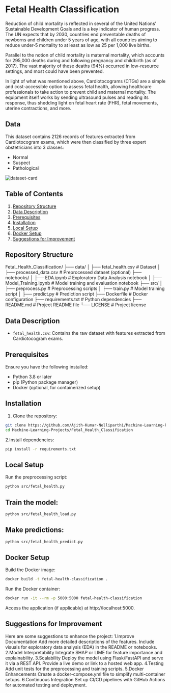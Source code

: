 # Fetal Health Classification

Reduction of child mortality is reflected in several of the United Nations' Sustainable Development Goals and is a key indicator of human progress. The UN expects that by 2030, countries end preventable deaths of newborns and children under 5 years of age, with all countries aiming to reduce under‑5 mortality to at least as low as 25 per 1,000 live births.

Parallel to the notion of child mortality is maternal mortality, which accounts for 295,000 deaths during and following pregnancy and childbirth (as of 2017). The vast majority of these deaths (94%) occurred in low-resource settings, and most could have been prevented.

In light of what was mentioned above, Cardiotocograms (CTGs) are a simple and cost-accessible option to assess fetal health, allowing healthcare professionals to take action to prevent child and maternal mortality. The equipment itself works by sending ultrasound pulses and reading its response, thus shedding light on fetal heart rate (FHR), fetal movements, uterine contractions, and more.

## Data

This dataset contains 2126 records of features extracted from Cardiotocogram exams, which were then classified by three expert obstetricians into 3 classes:

- Normal
- Suspect
- Pathological

![dataset-card](https://github.com/user-attachments/assets/61b1ac32-e823-481c-b533-aaacbfa1b084)


## Table of Contents

1. [Repository Structure](#repository-structure)
2. [Data Description](#data-description)
3. [Prerequisites](#prerequisites)
4. [Installation](#installation)
5. [Local Setup](#local-setup)
6. [Docker Setup](#docker-setup)
7. [Suggestions for Improvement](#suggestions-for-improvement)

## Repository Structure

Fetal_Health_Classification/
├── data/
│   ├── fetal_health.csv       # Dataset
│   ├── processed_data.csv     # Preprocessed dataset (optional)
├── notebooks/
│   ├── EDA.ipynb              # Exploratory Data Analysis notebook
│   ├── Model_Training.ipynb   # Model training and evaluation notebook
├── src/
│   ├── preprocess.py          # Preprocessing scripts
│   ├── train.py               # Model training script
│   ├── predict.py             # Prediction script
├── Dockerfile                 # Docker configuration
├── requirements.txt           # Python dependencies
├── README.md                  # Project README file
└── LICENSE                    # Project license




## Data Description

- `fetal_health.csv`: Contains the raw dataset with features extracted from Cardiotocogram exams.

## Prerequisites

Ensure you have the following installed:

- Python 3.8 or later
- pip (Python package manager)
- Docker (optional, for containerized setup)

## Installation

1. Clone the repository:
```sh
git clone https://github.com/Ajith-Kumar-Nelliparthi/Machine-Learning-Projects.git
cd Machine-Learning-Projects/Fetal_Health_Classification
```
2.Install dependencies:
```sh
pip install -r requirements.txt
```
## Local Setup
Run the preprocessing script:
```sh
python src/fetal_health.py
```
## Train the model:
```sh
python src/fetal_health_load.py
```
## Make predictions:
```sh
python src/fetal_health_predict.py
```
## Docker Setup
Build the Docker image:
```sh
docker build -t fetal-health-classification .
```
Run the Docker container:
```sh
docker run -it --rm -p 5000:5000 fetal-health-classification
```
Access the application (if applicable) at http://localhost:5000.
## Suggestions for Improvement
Here are some suggestions to enhance the project:
1.Improve Documentation
Add more detailed descriptions of the features.
Include visuals for exploratory data analysis (EDA) in the README or notebooks.
2.Model Interpretability
Integrate SHAP or LIME for feature importance and explainability.
3.Scalability
Deploy the model using Flask/FastAPI and serve it via a REST API.
Provide a live demo or link to a hosted web app.
4.Testing
Add unit tests for the preprocessing and training scripts.
5.Docker Enhancements
Create a docker-compose.yml file to simplify multi-container setups.
6.Continuous Integration
Set up CI/CD pipelines with GitHub Actions for automated testing and deployment.



